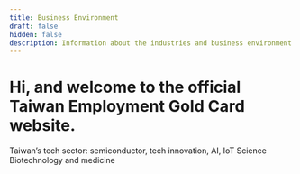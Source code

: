 ```yaml
---
title: Business Environment
draft: false
hidden: false
description: Information about the industries and business environment in Taiwan.
---
```


# Hi, and welcome to the official Taiwan Employment Gold Card website.

Taiwan’s tech sector: semiconductor, tech innovation, AI, IoT
Science
Biotechnology and medicine 

